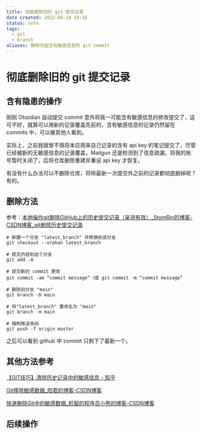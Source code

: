 ```yaml
---
title: 彻底删除旧的 git 提交记录
date created: 2022-06-18 18:16
status: note
tags:
  - git
  - branch
aliases: 删除可能含有敏感信息的 git commit
---
```


# 彻底删除旧的 git 提交记录

## 含有隐患的操作
刚刚 Obsidian 自动提交 commit 意外将我一可能含有敏感信息的修改提交了，这可不好，就算可以用新的记录覆盖先前的，含有敏感信息的记录仍然留在 commits 中，可以被其他人看到。

实际上，之前我就曾不慎将本应用来自己记录的含有 api key 的笔记提交了，尽管已经被新的无敏感信息的记录覆盖，Mailgun 还是检测到了信息疏漏，将我的账号暂时关闭了，后将仓库删除重建并重设 api key 才恢复。

有没有什么办法可以不删除仓库，将除最新一次提交外之前的记录都彻底删掉呢？有的。

## 删除方法

参考：[本地操作git删除GitHub上的历史提交记录（亲测有效）_StomRin的博客-CSDN博客_git删除历史提交记录](https://blog.csdn.net/Mr_m_jia_bao/article/details/122753680)

```
# 新建一个分支 "latest_branch" 并转换到该分支
git checkout --orphan latest_branch

# 提交内容到这个分支
git add -A  

# 提交新的 commit 更改
git commit -am “commit message”（或 git commit -m “commit message”

# 删除旧分支 "main"
git branch -D main

# 将"latest_branch" 重命名为 "main"
git branch -m main

# 强制推送改动
git push -f origin master
```

之后可以看到 github 中 commit 只剩下了最新一个。

## 其他方法参考

[【GIT技巧】清除历史记录中的敏感信息 - 知乎](https://zhuanlan.zhihu.com/p/25990989)

[Git移除敏感数据_阳君的博客-CSDN博客](https://blog.csdn.net/y550918116j/article/details/49913631)

[快速删除Git中的敏感数据_机智的程序员小熊的博客-CSDN博客](https://coding3min.blog.csdn.net/article/details/104708390?spm=1001.2101.3001.6650.2)

## 后续操作

